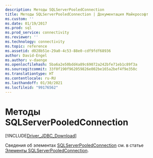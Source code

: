 ```yaml
---
description: Методы SQLServerPooledConnection
title: Методы SQLServerPooledConnection | Документация Майкрософт
ms.custom: ''
ms.date: 01/19/2017
ms.prod: sql
ms.prod_service: connectivity
ms.reviewer: ''
ms.technology: connectivity
ms.topic: reference
ms.assetid: d028b51e-29a0-4c53-88e0-cdf9fdf68936
author: David-Engel
ms.author: v-daenge
ms.openlocfilehash: 5ba6a2e50bdd4a89c69072a242bfe71eb1c89f3a
ms.sourcegitcommit: 33f0f190f962059826e002be165a2bef4f9e350c
ms.translationtype: HT
ms.contentlocale: ru-RU
ms.lasthandoff: 01/30/2021
ms.locfileid: "99176562"
---
```

# <a name="sqlserverpooledconnection-methods"></a>Методы SQLServerPooledConnection
[!INCLUDE[Driver_JDBC_Download](../../../includes/driver_jdbc_download.md)]

  Сведения об элементах [SQLServerPooledConnection](../../../connect/jdbc/reference/sqlserverpooledconnection-class.md) см. в статье [Элементы SQLServerPooledConnection](../../../connect/jdbc/reference/sqlserverpooledconnection-members.md).  
  
  

